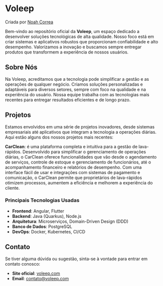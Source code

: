 # Voleep
Criada por [Noah Correa](https://www.linkedin.com/in/noahcorrea)

Bem-vindo ao repositório oficial da **Voleep**, um espaço dedicado a desenvolver soluções tecnológicas de alta qualidade. Nosso foco está em criar sistemas e aplicativos robustos que proporcionam confiabilidade e alto desempenho. Valorizamos a inovação e buscamos sempre entregar produtos que transformem a experiência de nossos usuários.

## Sobre Nós

Na Voleep, acreditamos que a tecnologia pode simplificar a gestão e as operações de qualquer negócio. Criamos soluções personalizadas e adaptáveis para diversos setores, sempre com foco na qualidade e na experiência do usuário. Nossa equipe trabalha com as tecnologias mais recentes para entregar resultados eficientes e de longo prazo.

## Projetos

Estamos envolvidos em uma série de projetos inovadores, desde sistemas empresariais até aplicativos que integram a tecnologia a operações diárias. Aqui estão alguns dos nossos projetos mais recentes:

**CarClean**: é uma plataforma completa e intuitiva para a gestão de lava-rápidos. Desenvolvido para simplificar o gerenciamento de operações diárias, o CarClean oferece funcionalidades que vão desde o agendamento de serviços, controle de estoque e gerenciamento de funcionários, até o acompanhamento financeiro e relatórios de desempenho. Com uma interface fácil de usar e integrações com sistemas de pagamento e comunicação, o CarClean permite que proprietários de lava-rápidos otimizem processos, aumentem a eficiência e melhorem a experiência do cliente.

### Principais Tecnologias Usadas
- **Frontend**: Angular, Flutter
- **Backend**: Java (Quarkus), Node.js
- **Arquitetura**: Microserviços, Domain-Driven Design (DDD)
- **Banco de Dados**: PostgreSQL
- **DevOps**: Docker, Kubernetes, CI/CD

## Contato

Se tiver alguma dúvida ou sugestão, sinta-se à vontade para entrar em contato conosco:

- **Site oficial**: [voleep.com](https://voleep.com)
- **Email**: contato@voleep.com
